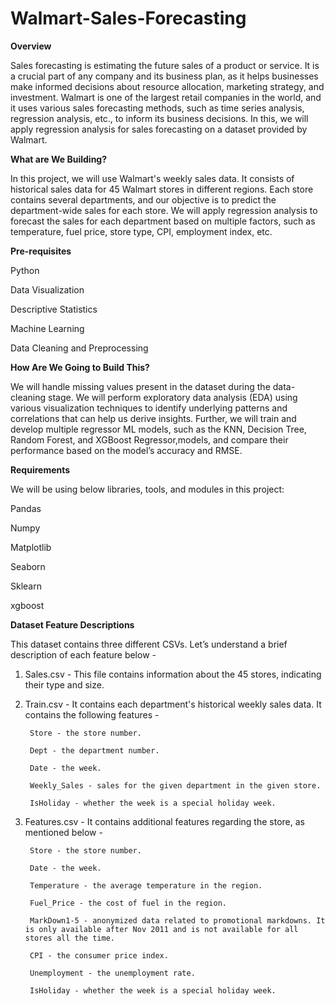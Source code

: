 # Walmart-Sales-Forecasting
**Overview**

Sales forecasting is estimating the future sales of a product or service. It is a crucial part of any company and its business plan, as it helps businesses make informed decisions about resource allocation, marketing strategy, and investment. Walmart is one of the largest retail companies in the world, and it uses various sales forecasting methods, such as time series analysis, regression analysis, etc., to inform its business decisions. In this, we will apply regression analysis for sales forecasting on a dataset provided by Walmart.

**What are We Building?**

In this project, we will use Walmart's weekly sales data. It consists of historical sales data for 45 Walmart stores in different regions. Each store contains several departments, and our objective is to predict the department-wide sales for each store. We will apply regression analysis to forecast the sales for each department based on multiple factors, such as temperature, fuel price, store type, CPI, employment index, etc.

**Pre-requisites**

Python

Data Visualization

Descriptive Statistics

Machine Learning

Data Cleaning and Preprocessing


**How Are We Going to Build This?**

We will handle missing values present in the dataset during the data-cleaning stage.
We will perform exploratory data analysis (EDA) using various visualization techniques to identify underlying patterns and correlations that can help us derive insights.
Further, we will train and develop multiple regressor ML models, such as the KNN, Decision Tree, Random Forest, and XGBoost Regressor,models, and compare their performance based on the model’s accuracy and RMSE.


**Requirements**

We will be using below libraries, tools, and modules in this project:

Pandas

Numpy

Matplotlib

Seaborn

Sklearn

xgboost


**Dataset Feature Descriptions**

This dataset contains three different CSVs. Let’s understand a brief description of each feature below -

1. Sales.csv - This file contains information about the 45 stores, indicating their type and size.

2. Train.csv - It contains each department's historical weekly sales data. It contains the following features -

        Store - the store number.

        Dept - the department number.

        Date - the week.

        Weekly_Sales - sales for the given department in the given store.

        IsHoliday - whether the week is a special holiday week.


3. Features.csv - It contains additional features regarding the store, as mentioned below -

        Store - the store number.

        Date - the week.

        Temperature - the average temperature in the region.

        Fuel_Price - the cost of fuel in the region.

        MarkDown1-5 - anonymized data related to promotional markdowns. It is only available after Nov 2011 and is not available for all stores all the time.

        CPI - the consumer price index.

        Unemployment - the unemployment rate.

        IsHoliday - whether the week is a special holiday week.
